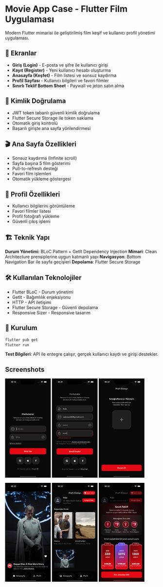 # Movie App Case - Flutter Film Uygulaması

Modern Flutter mimarisi ile geliştirilmiş film keşif ve kullanıcı profil yönetimi uygulaması.

## 📱 Ekranlar

- **Giriş (Login)** - E-posta ve şifre ile kullanıcı girişi
- **Kayıt (Register)** - Yeni kullanıcı hesabı oluşturma
- **Anasayfa (Keşfet)** - Film listesi ve sonsuz kaydırma
- **Profil Sayfası** - Kullanıcı bilgileri ve favori filmler
- **Sınırlı Teklif Bottom Sheet** - Paywall ve jeton satın alma

## 🔐 Kimlik Doğrulama

- JWT token tabanlı güvenli kimlik doğrulama
- Flutter Secure Storage ile token saklama
- Otomatik giriş kontrolü
- Başarılı girişte ana sayfa yönlendirmesi

## 🎬 Ana Sayfa Özellikleri

- Sonsuz kaydırma (Infinite scroll)
- Sayfa başına 5 film gösterimi
- Pull-to-refresh desteği
- Favori film işlemleri
- Otomatik yükleme göstergesi

## 👤 Profil Özellikleri

- Kullanıcı bilgilerini görüntüleme
- Favori filmler listesi
- Profil fotoğrafı yükleme
- Güvenli çıkış işlemi

## 🏗️ Teknik Yapı

**Durum Yönetimi**: BLoC Pattern + GetIt Dependency Injection
**Mimari**: Clean Architecture prensiplerine uygun katmanlı yapı
**Navigasyon**: Bottom Navigation Bar ile sayfa geçişleri
**Depolama**: Flutter Secure Storage

## 🛠️ Kullanılan Teknolojiler

- Flutter BLoC - Durum yönetimi
- GetIt - Bağımlılık enjeksiyonu
- HTTP - API iletişimi
- Flutter Secure Storage - Güvenli depolama
- Responsive Sizer - Responsive tasarım

## 🚀 Kurulum

```bash
flutter pub get
flutter run
```

**Test Bilgileri**: API ile entegre çalışır, gerçek kullanıcı kaydı ve girişi destekler.
<h2>Screenshots</h2>


<p>
  <img src="assets/images/scr1.png" alt="Aydınlık Mod 1" width="150">
  <img src="assets/images/scr2.png" alt="Aydınlık Mod 2" width="150">
  <img src="assets/images/scr3.png" alt="Aydınlık Mod 3" width="150">
</p>
<p>
  <img src="assets/images/scr4.png" alt="Aydınlık Mod 4" width="150">
  <img src="assets/images/scr5.png" alt="Aydınlık Mod 5" width="150">
  <img src="assets/images/scr6.png" alt="Aydınlık Mod 6" width="150">
</p>